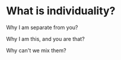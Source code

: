 # What is individuality?

Why I am separate from you?

Why I am this, and you are that?

Why can't we mix them?